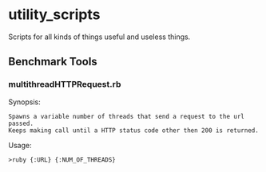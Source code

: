 utility_scripts
===============

Scripts for all kinds of things useful and useless things.

## Benchmark Tools

### multithreadHTTPRequest.rb

Synopsis:

    Spawns a variable number of threads that send a request to the url passed.
    Keeps making call until a HTTP status code other then 200 is returned.

Usage:

`>ruby {:URL} {:NUM_OF_THREADS}`


